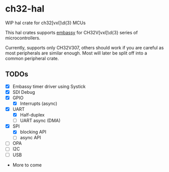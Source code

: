 # ch32-hal
WIP hal crate for ch32[vxl]\d{3} MCUs

This hal crates supports [embassy](https://github.com/embassy-rs/embassy) for CH32V[vxl]\d{3} series of microcontrollers.

Currently, supports only CH32V307, others should work if you are careful as most peripherals are similar enough.
Most will later be split off into a common peripheral crate.

## TODOs

- [x] Embassy timer driver using Systick
- [x] SDI Debug
- [x] GPIO
    - [x] Interrupts (async)
- [x] UART
    - [x] Half-duplex
    - [ ] UART async (DMA)
- [x] SPI
    - [x] blocking API
    - [ ] async API
- [ ] OPA
- [ ] I2C
- [ ] USB
- More to come
